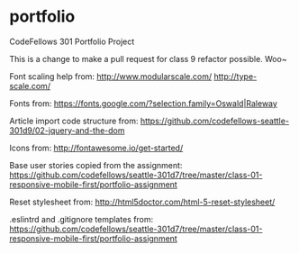 # portfolio
CodeFellows 301 Portfolio Project

This is a change to make a pull request for class 9 refactor possible.  Woo~

Font scaling help from:
http://www.modularscale.com/
http://type-scale.com/

Fonts from:
https://fonts.google.com/?selection.family=Oswald|Raleway

Article import code structure from:
https://github.com/codefellows-seattle-301d9/02-jquery-and-the-dom

Icons from:
http://fontawesome.io/get-started/

Base user stories copied from the assignment:
https://github.com/codefellows/seattle-301d7/tree/master/class-01-responsive-mobile-first/portfolio-assignment

Reset stylesheet from:
http://html5doctor.com/html-5-reset-stylesheet/

.eslintrd and .gitignore templates from:
https://github.com/codefellows/seattle-301d7/tree/master/class-01-responsive-mobile-first/portfolio-assignment
